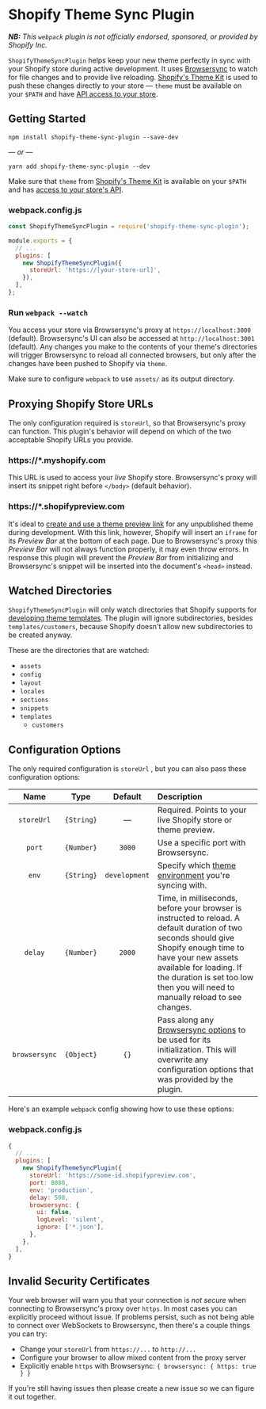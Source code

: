 # Shopify Theme Sync Plugin

_**NB:** This `webpack` plugin is not officially endorsed, sponsored, or provided by Shopify Inc._

`ShopifyThemeSyncPlugin` helps keep your new theme perfectly in sync with your Shopify store during active development. It uses [Browsersync](https://browsersync.io) to watch for file changes and to provide live reloading. [Shopify's Theme Kit](https://shopify.github.io/themekit/) is used to push these changes directly to your store &mdash; `theme` must be available on your `$PATH` and have [API access to your store](https://shopify.github.io/themekit/#get-api-access).

## Getting Started

```
npm install shopify-theme-sync-plugin --save-dev
```

&mdash; _or_ &mdash;

```
yarn add shopify-theme-sync-plugin --dev
```

Make sure that `theme` from [Shopify's Theme Kit](https://shopify.github.io/themekit/) is available on your `$PATH` and has [access to your store's API](https://shopify.github.io/themekit/#get-api-access).

### webpack.config.js

```javascript
const ShopifyThemeSyncPlugin = require('shopify-theme-sync-plugin');

module.exports = {
  // ...
  plugins: [
    new ShopifyThemeSyncPlugin({
      storeUrl: 'https://[your-store-url]',
    }),
  ],
};
```

### Run `webpack --watch`

You access your store via Browsersync's proxy at `https://localhost:3000` (default). Browsersync's UI can also be accessed at `http://localhost:3001` (default). Any changes you make to the contents of your theme's directories will trigger Browsersync to reload all connected browsers, but only after the changes have been pushed to Shopify via `theme`.

Make sure to configure `webpack` to use `assets/` as its output directory.

## Proxying Shopify Store URLs

The only configuration required is `storeUrl`, so that Browsersync's proxy can function. This plugin's behavior will depend on which of the two acceptable Shopify URLs you provide.

### https://*.myshopify.com

This URL is used to access your _live_ Shopify store. Browsersync's proxy will insert its snippet right before `</body>` (default behavior).

### https://*.shopifypreview.com

It's ideal to [create and use a theme preview link](https://help.shopify.com/en/manual/using-themes/adding-themes#share-a-theme-preview-with-others) for any unpublished theme during development. With this link, however, Shopify will insert an `iframe` for its _Preview Bar_ at the bottom of each page. Due to Browsersync's proxy this _Preview Bar_ will not always function properly, it may even throw errors. In response this plugin will prevent the _Preview Bar_ from initializing and Browsersync's snippet will be inserted into the document's `<head>` instead.

## Watched Directories

`ShopifyThemeSyncPlugin` will only watch directories that Shopify supports for [developing theme templates](https://shopify.dev/tutorials/develop-theme-templates). The plugin will ignore subdirectories, besides `templates/customers`, because Shopify doesn't allow new subdirectories to be created anyway.

These are the directories that are watched:

- `assets`
- `config`
- `layout`
- `locales`
- `sections`
- `snippets`
- `templates`
  - `customers`

## Configuration Options

The only required configuration is `storeUrl` , but you can also pass these configuration options:

|     Name      |    Type    |    Default    | Description                                                                                                                                                                                                                                                               |
| :-----------: | :--------: | :-----------: | :------------------------------------------------------------------------------------------------------------------------------------------------------------------------------------------------------------------------------------------------------------------------ |
|  `storeUrl`   | `{String}` |    &mdash;    | Required. Points to your live Shopify store or theme preview.                                                                                                                                                                                                             |
|    `port`     | `{Number}` |    `3000`     | Use a specific port with Browsersync.                                                                                                                                                                                                                                     |
|     `env`     | `{String}` | `development` | Specify which [theme environment](https://shopify.github.io/themekit/commands/#using-environments) you're syncing with.                                                                                                                                                   |
|    `delay`    | `{Number}` |    `2000`     | Time, in milliseconds, before your browser is instructed to reload. A default duration of two seconds should give Shopify enough time to have your new assets available for loading. If the duration is set too low then you will need to manually reload to see changes. |
| `browsersync` | `{Object}` |     `{}`      | Pass along any [Browsersync options](https://www.browsersync.io/docs/option) to be used for its initialization. This will overwrite any configuration options that was provided by the plugin.                                                                            |

Here's an example `webpack` config showing how to use these options:

### webpack.config.js

```javascript
{
  // ...
  plugins: [
    new ShopifyThemeSyncPlugin({
      storeUrl: 'https://some-id.shopifypreview.com',
      port: 8080,
      env: 'production',
      delay: 500,
      browsersync: {
        ui: false,
        logLevel: 'silent',
        ignore: ['*.json'],
      },
    },
  ],
}
```

## Invalid Security Certificates

Your web browser will warn you that your connection is _not secure_ when connecting to Browsersync's proxy over `https`. In most cases you can explicitly proceed without issue. If problems persist, such as not being able to connect over WebSockets to Browsersync, then there's a couple things you can try:

- Change your `storeUrl` from `https://...` to `http://...`
- Configure your browser to allow mixed content from the proxy server
- Explicitly enable `https` with Browsersync: `{ browsersync: { https: true } }`

If you're still having issues then please create a new issue so we can figure it out together.

